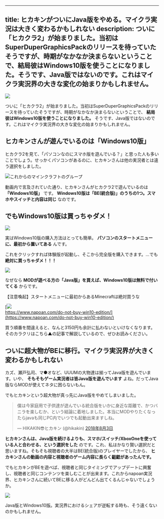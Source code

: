 
---
title: ヒカキンがついにJava版をやめる。マイクラ実況は大きく変わるかもしれない
description: ついに「ヒカクラ2」が始まりました。当初はSuperDuperGraphicsPackのリリースを待っていたそうですが、時期がなかなか決まらないということで、結局彼はWindows10版を使うことになりました。そうです、Java版ではないのです。これはマイクラ実況界の大きな変化の始まりかもしれません。
---

![](https://cdn-ak.f.st-hatena.com/images/fotolife/s/sasigume/20210208/20210208102841.png)

ついに「ヒカクラ2」が始まりました。当初はSuperDuperGraphicsPackのリリースを待っていたそうですが、時期がなかなか決まらないということで、 **結局彼はWindows10版を使うことになりました。** そうです、Java版ではないのです。これはマイクラ実況界の大きな変化の始まりかもしれません。

## ヒカキンさんが遊んでいるのは「Windows10版」

ヒカクラ2を見て、「パソコンなのにスマホ版を遊んでいる？」と思った人も多いことでしょう。せっかくパソコンがあるのに、ヒカキンさんは他の実況者とは違う選択をしました。

![これからのマインクラフトのグループ](https://www.napoan.com/wp-content/uploads/2017/09/c2818d43bec9e6b7a3baa114805e1db6.png)

動画内で言及されていた通り、ヒカキンさんがヒカクラ2で遊んでいるのは **「Windows10版」** です。 **Windows10版は「BE(統合版)」のうちの1つ。スマホやスイッチと内容は同じ** なのです。

## でもWindows10版は買っちゃダメ！

![](https://cdn-ak.f.st-hatena.com/images/fotolife/s/sasigume/20210208/20210208091126.png)

実はWindows10版の購入方法はとっても簡単。 **パソコンのスタートメニューに、最初から置いてある** んです。

これをクリックすれば体験版が起動し、そこから完全版を購入できます。…でも **絶対に買っちゃダメ！！！**

![](https://cdn-ak.f.st-hatena.com/images/fotolife/s/sasigume/20210208/20210208114959.png)

なぜなら **MODが遊べる方の「Java版」を買えば、Windows10版は無料で付いてくる** からです。

【注意喚起】スタートメニューに最初からあるMinecraftは絶対買うな

[![](https://cdn-ak.f.st-hatena.com/images/fotolife/s/sasigume/20210208/20210208102729.png)  
https://www.napoan.com/do-not-buy-win10-edition/](https://www.napoan.com/do-not-buy-win10-edition/)

買う順番を間違えると、なんと3150円も余計に払わないといけなくなります。そのカラクリはこちら▲の記事で解説しているので、ぜひお読みください。

## ついに超大物がBEに移行。マイクラ実況界が大きく変わるかもしれない

カズ、瀬戸弘司、マ●オなど、UUUMの大物達は揃ってJava版を遊んでいます。いや、 **そもそもゲーム実況者は皆Java版を遊んでいます** よね。だってJava版ならMODが使えてネタに困らないもん。

でもヒカキンという超大物が真っ先にJava版をやめてしまいました。

> 僕は今家庭用で子供達が遊んでいる統合版をいかに身近な距離で、かつバニラを楽しむか、という結論に着地しました。本当にMODやりたくなったらjavaも同じPC内でいつでも起動出来ますしね。
> 
> — HIKAKIN😎ヒカキン (@hikakin) [2018年8月3日](https://twitter.com/hikakin/status/1025300136530833410?ref_src=twsrc%5Etfw)

**ヒカキンさんは、Java版を続けるよりも、スマホ/スイッチ/XboxOneを使っている人と合わせる、という選択をした** のです。これ、私はかなり賢い選択だと思いますね。そもそも視聴者の大半はBE(統合版)のプレイヤーでしたから、 **ヒカキンさんの動画の内容と視聴者のゲーム内容に長らく齟齬があったんです。**

でもヒカキンがBEを遊べば、視聴者と同じタイミングでアップデートに興奮し、視聴者と同じコンテンツを楽しむことが出来ます。これからnapoan実況界、ヒカキンさんに続いてBEに移る人がどんどん出てくるんじゃないでしょうか。

![](https://cdn-ak.f.st-hatena.com/images/fotolife/s/sasigume/20210208/20210208105159.png)

Java版とWindows10版。実況界におけるシェアが逆転する時も、そう遠くないのかもしれません。
